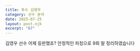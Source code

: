 ```yaml
---
title: 투수 김영우
category: 선수 분석
date: 2025-07-25
layout: post.njk
excerpt: "67"
---
```

김영우 선수 어제 등판했죠? 안정적인 피칭으로 9회 말 정리하였습니다